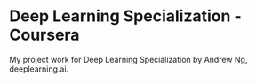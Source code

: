 # Deep Learning Specialization - Coursera
My project work for Deep Learning Specialization by Andrew Ng, deeplearning.ai.
